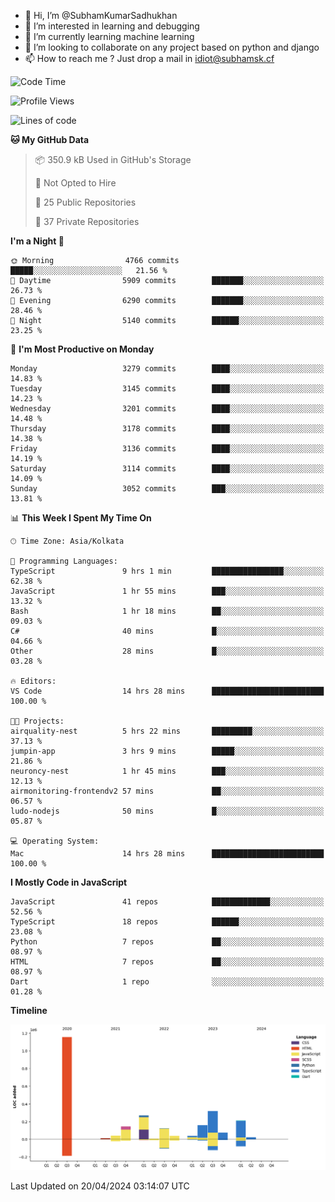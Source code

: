 - 👋 Hi, I’m @SubhamKumarSadhukhan
- 👀 I’m interested in learning and debugging
- 🌱 I’m currently learning machine learning
- 💞️ I’m looking to collaborate on any project based on python and django
- 📫 How to reach me ?
      Just drop a mail in idiot@subhamsk.cf

<!---
SubhamKumarSadhukhan/SubhamKumarSadhukhan is a ✨ special ✨ repository because its `README.md` (this file) appears on your GitHub profile.
You can click the Preview link to take a look at your changes.
--->


<!--START_SECTION:waka-->
![Code Time](http://img.shields.io/badge/Code%20Time-2%2C132%20hrs%2025%20mins-blue)

![Profile Views](http://img.shields.io/badge/Profile%20Views-0-blue)

![Lines of code](https://img.shields.io/badge/From%20Hello%20World%20I%27ve%20Written-2.6%20million%20lines%20of%20code-blue)

**🐱 My GitHub Data** 

> 📦 350.9 kB Used in GitHub's Storage 
 > 
> 🚫 Not Opted to Hire
 > 
> 📜 25 Public Repositories 
 > 
> 🔑 37 Private Repositories 
 > 
**I'm a Night 🦉** 

```text
🌞 Morning                4766 commits        █████░░░░░░░░░░░░░░░░░░░░   21.56 % 
🌆 Daytime                5909 commits        ███████░░░░░░░░░░░░░░░░░░   26.73 % 
🌃 Evening                6290 commits        ███████░░░░░░░░░░░░░░░░░░   28.46 % 
🌙 Night                  5140 commits        ██████░░░░░░░░░░░░░░░░░░░   23.25 % 
```
📅 **I'm Most Productive on Monday** 

```text
Monday                   3279 commits        ████░░░░░░░░░░░░░░░░░░░░░   14.83 % 
Tuesday                  3145 commits        ████░░░░░░░░░░░░░░░░░░░░░   14.23 % 
Wednesday                3201 commits        ████░░░░░░░░░░░░░░░░░░░░░   14.48 % 
Thursday                 3178 commits        ████░░░░░░░░░░░░░░░░░░░░░   14.38 % 
Friday                   3136 commits        ████░░░░░░░░░░░░░░░░░░░░░   14.19 % 
Saturday                 3114 commits        ████░░░░░░░░░░░░░░░░░░░░░   14.09 % 
Sunday                   3052 commits        ███░░░░░░░░░░░░░░░░░░░░░░   13.81 % 
```


📊 **This Week I Spent My Time On** 

```text
🕑︎ Time Zone: Asia/Kolkata

💬 Programming Languages: 
TypeScript               9 hrs 1 min         ████████████████░░░░░░░░░   62.38 % 
JavaScript               1 hr 55 mins        ███░░░░░░░░░░░░░░░░░░░░░░   13.32 % 
Bash                     1 hr 18 mins        ██░░░░░░░░░░░░░░░░░░░░░░░   09.03 % 
C#                       40 mins             █░░░░░░░░░░░░░░░░░░░░░░░░   04.66 % 
Other                    28 mins             █░░░░░░░░░░░░░░░░░░░░░░░░   03.28 % 

🔥 Editors: 
VS Code                  14 hrs 28 mins      █████████████████████████   100.00 % 

🐱‍💻 Projects: 
airquality-nest          5 hrs 22 mins       █████████░░░░░░░░░░░░░░░░   37.13 % 
jumpin-app               3 hrs 9 mins        █████░░░░░░░░░░░░░░░░░░░░   21.86 % 
neuroncy-nest            1 hr 45 mins        ███░░░░░░░░░░░░░░░░░░░░░░   12.13 % 
airmonitoring-frontendv2 57 mins             ██░░░░░░░░░░░░░░░░░░░░░░░   06.57 % 
ludo-nodejs              50 mins             █░░░░░░░░░░░░░░░░░░░░░░░░   05.87 % 

💻 Operating System: 
Mac                      14 hrs 28 mins      █████████████████████████   100.00 % 
```

**I Mostly Code in JavaScript** 

```text
JavaScript               41 repos            █████████████░░░░░░░░░░░░   52.56 % 
TypeScript               18 repos            ██████░░░░░░░░░░░░░░░░░░░   23.08 % 
Python                   7 repos             ██░░░░░░░░░░░░░░░░░░░░░░░   08.97 % 
HTML                     7 repos             ██░░░░░░░░░░░░░░░░░░░░░░░   08.97 % 
Dart                     1 repo              ░░░░░░░░░░░░░░░░░░░░░░░░░   01.28 % 
```



**Timeline**

![Lines of Code chart](https://raw.githubusercontent.com/SubhamKumarSadhukhan/SubhamKumarSadhukhan/main/assets/bar_graph.png)


 Last Updated on 20/04/2024 03:14:07 UTC
<!--END_SECTION:waka-->
